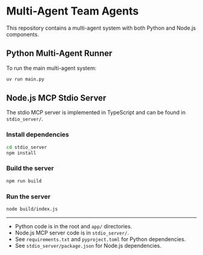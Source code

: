 # Multi-Agent Team Agents

This repository contains a multi-agent system with both Python and Node.js components.

## Python Multi-Agent Runner

To run the main multi-agent system:

```sh
uv run main.py
```

## Node.js MCP Stdio Server

The stdio MCP server is implemented in TypeScript and can be found in `stdio_server/`.

### Install dependencies

```sh
cd stdio_server
npm install
```

### Build the server

```sh
npm run build
```

### Run the server

```sh
node build/index.js
```

---

- Python code is in the root and `app/` directories.
- Node.js MCP server code is in `stdio_server/`.
- See `requirements.txt` and `pyproject.toml` for Python dependencies.
- See `stdio_server/package.json` for Node.js dependencies.


